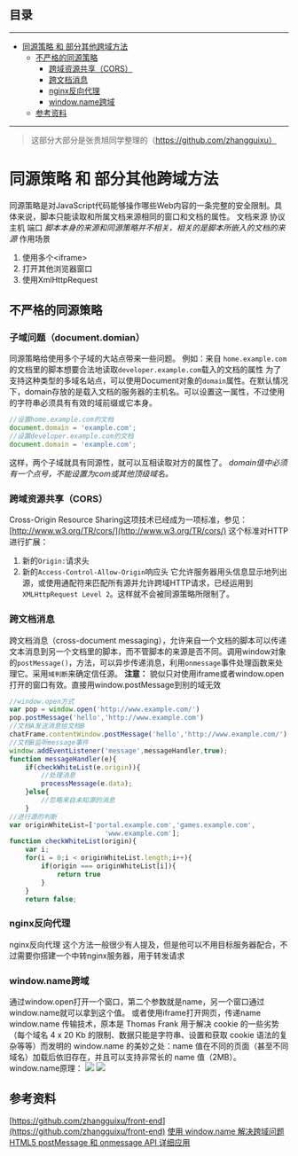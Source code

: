 ## 目录
---
- [同源策略 和 部分其他跨域方法](#同源策略-和-部分其他跨域方法)
  - [不严格的同源策略](#不严格的同源策略)
    - [跨域资源共享（CORS）](#跨域资源共享CORS)
    - [跨文档消息](#跨文档消息)
    - [nginx反向代理 ](#nginx反向代理-)
    - [window.name跨域](#windowname跨域)
  - [参考资料](#参考资料)
---

> 这部分大部分是张贵旭同学整理的（https://github.com/zhangguixu）
# 同源策略 和 部分其他跨域方法
同源策略是对JavaScript代码能够操作哪些Web内容的一条完整的安全限制。具体来说，脚本只能读取和所属文档来源相同的窗口和文档的属性。
文档来源
    协议 主机 端口
*脚本本身的来源和同源策略并不相关，相关的是脚本所嵌入的文档的来源*
作用场景
1. 使用多个<iframe\>
2. 打开其他浏览器窗口
3. 使用XmlHttpRequest
## 不严格的同源策略
### 子域问题（document.domian）
同源策略给使用多个子域的大站点带来一些问题。
例如：来自 `home.example.com` 的文档里的脚本想要合法地读取`developer.example.com`载入的文档的属性
为了支持这种类型的多域名站点，可以使用Document对象的`domain`属性。在默认情况下，domain存放的是载入文档的服务器的主机名。可以设置这一属性，不过使用的字符串必须具有有效的域前缀或它本身。
```javascript
//设置home.example.com的文档
document.domain = 'example.com';
//设置developer.example.com的文档
document.domain = 'example.com';
```
这样，两个子域就具有同源性，就可以互相读取对方的属性了。
*domain值中必须有一个点号，不能设置为com或其他顶级域名。*
### 跨域资源共享（CORS）
Cross-Origin Resource Sharing这项技术已经成为一项标准，参见：[http://www.w3.org/TR/cors/](http://www.w3.org/TR/cors/)
这个标准对HTTP进行扩展：
1. 新的`Origin:`请求头
2. 新的`Access-Control-Allow-Origin`响应头
它允许服务器用头信息显示地列出源，或使用通配符来匹配所有源并允许跨域HTTP请求，已经运用到`XMLHttpRequest Level 2`。这样就不会被同源策略所限制了。
### 跨文档消息
跨文档消息（cross-document messaging），允许来自一个文档的脚本可以传递文本消息到另一个文档里的脚本，而不管脚本的来源是否不同。调用window对象的`postMessage()`，方法，可以异步传递消息，利用`onmessage`事件处理函数来处理它。采用`域判断`来确定信任源。
**注意：** 貌似只对使用iframe或者window.open打开的窗口有效。直接用window.postMessage到别的域无效
```javascript
//window.open方式
var pop = window.open('http://www.example.com/')
pop.postMessage('hello','http://www.example.com')
//文档A发送消息给文档B
chatFrame.contentWindow.postMessage('hello','http://www.example.com/')
//文档B监听message事件
window.addEventListener('message',messageHandler,true);
function messageHandler(e){
    if(checkWhiteList(e.origin)){
        //处理消息
        processMessage(e.data);
    }else{
        //忽略来自未知源的消息
    }
//进行源的判断
var originWhiteList=['portal.example.com','games.example.com',
                        'www.example.com'];
function checkWhiteList(origin){
    var i;
    for(i = 0;i < originWhiteList.length;i++){
        if(origin === originWhiteList[i]){
            return true
        }
    }
    return false;
```
### nginx反向代理 
nginx反向代理 这个方法一般很少有人提及，但是他可以不用目标服务器配合，不过需要你搭建一个中转nginx服务器，用于转发请求
### window.name跨域
通过window.open打开一个窗口，第二个参数就是name，另一个窗口通过window.name就可以拿到这个值。
或者使用iframe打开网页，传递name
window.name 传输技术，原本是 Thomas Frank 用于解决 cookie 的一些劣势（每个域名 4 x 20 Kb 的限制、数据只能是字符串、设置和获取 cookie 语法的复杂等等）而发明的
window.name 的美妙之处：name 值在不同的页面（甚至不同域名）加载后依旧存在，并且可以支持非常长的 name 值（2MB）。
window.name原理：
![](http://www.planabc.net/wp-content/uploads/2008/08/windowname.png)
![](http://www.planabc.net/wp-content/uploads/2008/08/windowname.png)
## 参考资料
[https://github.com/zhangguixu/front-end](https://github.com/zhangguixu/front-end)
[使用 window.name 解决跨域问题](http://www.planabc.net/2008/09/01/window_name_transport/)
[HTML5 postMessage 和 onmessage API 详细应用](https://www.ibm.com/developerworks/cn/web/1301_jiangjj_html5message/)
